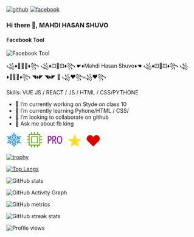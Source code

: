 [<img src='https://cdn.jsdelivr.net/npm/simple-icons@3.0.1/icons/github.svg' alt='github' height='40'>](https://github.com/https://github.com/Shuvo-BBHH/Shuvo-BBHH/)  [<img src='https://cdn.jsdelivr.net/npm/simple-icons@3.0.1/icons/facebook.svg' alt='facebook' height='40'>](https://www.facebook.com/Account.766) 

### Hi there 👋, MAHDI HASAN SHUVO
#### Facebook Tool 
![Facebook Tool ](https://scontent.fdac1-1.fna.fbcdn.net/v/t39.30808-6/272687253_2541397805995234_6592263027657807859_n.jpg?_nc_cat=100&ccb=1-5&_nc_sid=e3f864&_nc_eui2=AeFLgT5GfXI_9xZoaF7pA9rklY4QYk-QdD2VjhBiT5B0PVQ8_dn68qDZ18iT1F1kJK9B5lxZYj6cXtw7Q6IXF-VY&_nc_ohc=a3ys0Pae2lMAX_EdanE&_nc_zt=23&_nc_ht=scontent.fdac1-1.fna&oh=00_AT-RUx_eTIbcQAGF9evOPlwyMZGDf-CH1juaxoZ15lSb7Q&oe=61FC1C62)

꧁♦💠🔷💠♦꧂
꧁♦⚀🔷⚀♦꧂
☛♦Mahdi Hasan Shuvo♦☚
꧁♦⚀🔷⚀♦꧂
꧁♦💠🔷💠♦꧂
◥♦◤
◥♦◤
💙
꧁❤꧂꧁❤꧂


Skills: VUE JS / REACT / JS / HTML / CSS/PYTHONE

- 🔭 I’m currently working on Styde on class 10 
- 🌱 I’m currently learning Pyhone/HTML / CSS/ 
- 👯 I’m looking to collaborate on github 
- 💬 Ask me about fb king 


 

<a href='https://archiveprogram.github.com/'><img src='https://raw.githubusercontent.com/acervenky/animated-github-badges/master/assets/acbadge.gif' width='40' height='40'></a> <a href='https://docs.github.com/en/developers'><img src='https://raw.githubusercontent.com/acervenky/animated-github-badges/master/assets/devbadge.gif' width='40' height='40'></a> <a href='https://github.com/pricing'><img src='https://raw.githubusercontent.com/acervenky/animated-github-badges/master/assets/pro.gif' width='40' height='40'></a> <a href='https://stars.github.com/'><img src='https://raw.githubusercontent.com/acervenky/animated-github-badges/master/assets/starbadge.gif' width='35' height='35'></a> <a href='https://docs.github.com/en/github/supporting-the-open-source-community-with-github-sponsors'><img src='https://raw.githubusercontent.com/acervenky/animated-github-badges/master/assets/sponsorbadge.gif' width='35' height='35'></a> 

[![trophy](https://github-profile-trophy.vercel.app/?username=https://github.com/Shuvo-BBHH/Shuvo-BBHH/)](https://github.com/ryo-ma/github-profile-trophy)

[![Top Langs](https://github-readme-stats.vercel.app/api/top-langs/?username=https://github.com/Shuvo-BBHH/Shuvo-BBHH/)](https://github.com/anuraghazra/github-readme-stats)

![GitHub stats](https://github-readme-stats.vercel.app/api?username=https://github.com/Shuvo-BBHH/Shuvo-BBHH/&show_icons=true&count_private=true)  

![GitHub Activity Graph](https://activity-graph.herokuapp.com/graph?username=https://github.com/Shuvo-BBHH/Shuvo-BBHH/)  

![GitHub metrics](https://metrics.lecoq.io/https://github.com/Shuvo-BBHH/Shuvo-BBHH/)  

![GitHub streak stats](https://github-readme-streak-stats.herokuapp.com/?user=https://github.com/Shuvo-BBHH/Shuvo-BBHH/)  

![Profile views](https://gpvc.arturio.dev/https://github.com/Shuvo-BBHH/Shuvo-BBHH/)  
